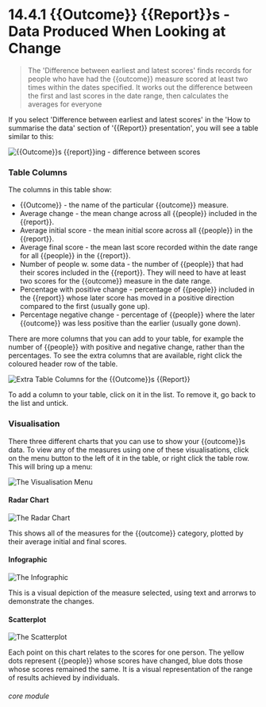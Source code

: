 # 14.4.1  <i class="fa fa-chart-line"></i> {{Outcome}} {{Report}}s - Data Produced When Looking at Change

> The 'Difference between earliest and latest scores' finds records for people who have had the {{outcome}} measure scored at least two times within the dates specified. It works out the difference between the first and last scores in the date range, then calculates the averages for everyone



If you select 'Difference between earliest and latest scores' in the 'How to summarise the data' section of '{{Report}} presentation', you will see a table similar to this:

![{{Outcome}}s {{report}}ing - difference between scores](13.4.1a.png)

### Table Columns

The columns in this table show:

  - {{Outcome}} - the name of the particular {{outcome}} measure.
  - Average change - the mean change across all {{people}} included in the {{report}}.
  - Average initial score - the mean initial score across all {{people}} in the {{report}}.
  - Average final score - the mean last score recorded within the date range for all {{people}} in the {{report}}.
  - Number of people w. some data - the number of {{people}} that had their scores included in the {{report}}. They will need to have at least two scores for the {{outcome}} measure in the date range.
  - Percentage with positive change - percentage of {{people}} included in the {{report}} whose later score has moved in a positive direction compared to the first (usually gone up).
  - Percentage negative change - percentage of {{people}} where the later {{outcome}} was less positive than the earlier (usually gone down). 
  
There are more columns that you can add to your table, for example the number of {{people}} with positive and negative change, rather than the percentages. To see the extra columns that are available, right click the coloured header row of the table.

![Extra Table Columns for the {{Outcome}}s {{Report}}](13.4.0c.png)

To add a column to your table, click on it in the list. To remove it, go back to the list and untick.

### Visualisation

There three different charts that you can use to show your {{outcome}}s data.  To view any of the measures using one of these visualisations, click on the menu button to the left of it in the table, or right click the table row. This will bring up a menu:  

![The Visualisation Menu](13.4.0d.png)  

#### Radar Chart
  
  ![The Radar Chart](13.4.0e.png)
  
  This shows all of the measures for the {{outcome}} category, plotted by their average initial and final scores.
  
#### Infographic

  ![The Infographic](13.4.0f.png)
 
  This is a visual depiction of the measure selected, using text and arrorws to demonstrate the changes.
 
#### Scatterplot
   
   ![The Scatterplot](13.4.0g.png)
   
   Each point on this chart relates to the scores for one person. The yellow dots represent {{people}} whose scores have changed, blue dots those whose scores remained the same. It is a visual representation of the range of results achieved by individuals.
   

###### core module


 
